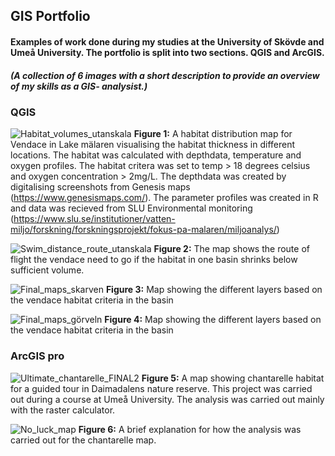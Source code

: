 ## GIS Portfolio
#### Examples of work done during my studies at the University of Skövde and Umeå University. The portfolio is split into two sections. QGIS and ArcGIS.  
##### *(A collection of 6 images with a short description to provide an overview of my skills as a GIS- analysist.)*

### QGIS


![Habitat_volumes_utanskala](https://user-images.githubusercontent.com/129620605/230319623-e1b2c672-0165-49b4-97f1-4e172a2f2939.jpg)
**Figure 1:** A habitat distribution map for Vendace in Lake mälaren visualising the habitat thickness in different locations. The habitat was calculated with depthdata, temperature and oxygen profiles. The habitat critera was set to temp > 18 degrees celsius and oxygen concentration > 2mg/L. The depthdata was created by digitalising screenshots from Genesis maps (https://www.genesismaps.com/). The parameter profiles was created in R and data was recieved from SLU Environmental monitoring (https://www.slu.se/institutioner/vatten-miljo/forskning/forskningsprojekt/fokus-pa-malaren/miljoanalys/)  


![Swim_distance_route_utanskala](https://user-images.githubusercontent.com/129620605/230319649-8fbd86ba-6d54-45d2-bf10-9851f36e7df8.jpeg)
**Figure 2:** The map shows the route of flight the vendace need to go if the habitat in one basin shrinks below sufficient volume.


![Final_maps_skarven](https://user-images.githubusercontent.com/129620605/230319677-929560cc-777d-4143-9ca7-c0242690da43.jpeg)
**Figure 3:** Map showing the different layers based on the vendace habitat criteria in the basin


![Final_maps_görveln](https://user-images.githubusercontent.com/129620605/230319691-5a5c9d72-5d49-4a0c-b3cc-cb594fbc3c66.jpeg)
**Figure 4:** Map showing the different layers based on the vendace habitat criteria in the basin


### ArcGIS pro



![Ultimate_chantarelle_FINAL2](https://user-images.githubusercontent.com/129620605/230319413-bce0c77a-109a-4842-ba7b-0dabc1b25348.jpg)
**Figure 5:** A map showing chantarelle habitat for a guided tour in Daimadalens nature reserve. This project was carried out during a course at Umeå University. The analysis was carried out mainly with the raster calculator. 




![No_luck_map](https://user-images.githubusercontent.com/129620605/230319508-e5b5b532-3f0e-402b-9f0b-9c83bfdacc91.jpg) 
**Figure 6:** A brief explanation for how the analysis was carried out for the chantarelle map.

